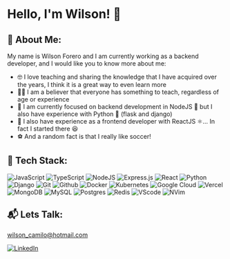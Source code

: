 # Hello, I'm Wilson! 👋

## 💫 About Me:
My name is Wilson Forero and I am currently working as a backend developer,  and I would like you to know more about me:
- 🤓 I love teaching and sharing the knowledge that I have acquired over the years, I think it is a great way to even learn more
- 👨‍💻 I am a believer that everyone has something to teach, regardless of age or experience 
- 🔬 I am currently focused on backend development in NodeJS 🌟 but I also have experience with Python 🐍 (flask and django)
- 💭 I also have experience as a frontend developer with ReactJS ⚛️... In fact I started there 😆
- ⚽ And a random fact is that I really like soccer!

## 🚀 Tech Stack:

![JavaScript](https://img.shields.io/badge/-JavaScript-F7DF1E?style=for-the-badge&logo=JavaScript&logoColor=black) ![TypeScript](https://img.shields.io/badge/typescript-%23007ACC.svg?style=for-the-badge&logo=typescript&logoColor=white) ![NodeJS](https://img.shields.io/badge/node.js-6DA55F?style=for-the-badge&logo=node.js&logoColor=white) ![Express.js](https://img.shields.io/badge/express.js-%23404d59.svg?style=for-the-badge&logo=express&logoColor=%2361DAFB) ![React](https://img.shields.io/badge/react-%2320232a.svg?style=for-the-badge&logo=react&logoColor=%2361DAFB) ![Python](https://img.shields.io/badge/python-3670A0?style=for-the-badge&logo=python&logoColor=ffdd54) ![Django](https://img.shields.io/badge/django-%23092E20.svg?style=for-the-badge&logo=django&logoColor=white) ![Git](https://img.shields.io/badge/git-%23F05033.svg?style=for-the-badge&logo=git&logoColor=white)
![Github](https://img.shields.io/badge/github-%23121011.svg?style=for-the-badge&logo=github&logoColor=white) ![Docker](https://img.shields.io/badge/docker-%230db7ed.svg?style=for-the-badge&logo=docker&logoColor=white) ![Kubernetes](https://img.shields.io/badge/kubernetes-346ee5.svg?style=for-the-badge&logo=kubernetes&logoColor=white)  ![Google Cloud](https://img.shields.io/badge/GoogleCloud-%234285F4.svg?style=for-the-badge&logo=google-cloud&logoColor=white) ![Vercel](https://img.shields.io/badge/vercel-%23000000.svg?style=for-the-badge&logo=vercel&logoColor=white) ![MongoDB](https://img.shields.io/badge/MongoDB-%234ea94b.svg?style=for-the-badge&logo=mongodb&logoColor=white) ![MySQL](https://img.shields.io/badge/mysql-%2300000f.svg?style=for-the-badge&logo=mysql&logoColor=white)  ![Postgres](https://img.shields.io/badge/postgres-%23316192.svg?style=for-the-badge&logo=postgresql&logoColor=white) ![Redis](https://img.shields.io/badge/redis-%23DD0031.svg?style=for-the-badge&logo=redis&logoColor=white) ![VScode](https://img.shields.io/badge/VisualStudioCode-0078d7.svg?style=for-the-badge&logo=visual-studio-code&logoColor=white) ![NVim](https://img.shields.io/badge/Neovim-57A143?logo=neovim&logoColor=white&style=for-the-badge)

## 📬 Lets Talk: 
wilson_camilo@hotmail.com

[![LinkedIn](https://img.shields.io/badge/LinkedIn-0077B5?style=for-the-badge&logo=linkedin&logoColor=white)](https://www.linkedin.com/in/wilson-forero-6225061ba/) 
